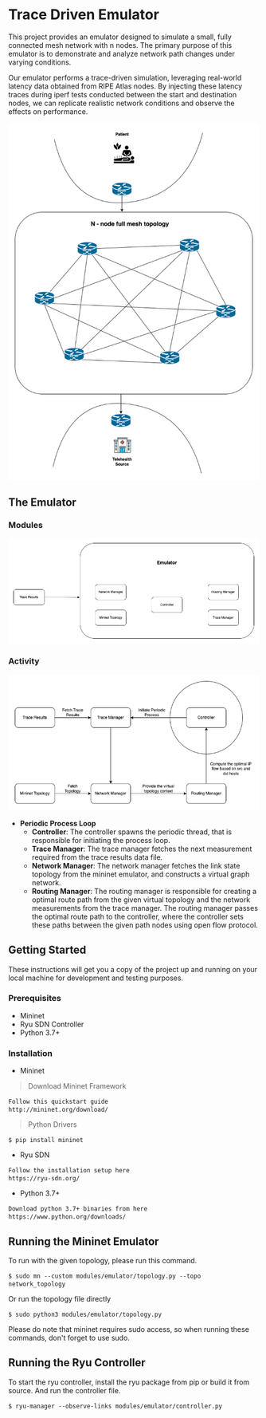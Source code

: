 # Trace Driven Emulator

This project provides an emulator designed to simulate a small, fully connected mesh network with n nodes. The primary purpose of this emulator is to demonstrate and analyze network path changes under varying conditions.

Our emulator performs a trace-driven simulation, leveraging real-world latency data obtained from RIPE Atlas nodes. By injecting these latency traces during iperf tests conducted between the start and destination nodes, we can replicate realistic network conditions and observe the effects on performance.

![Full Mesh Topology.png](images%2FFull%20Mesh%20Topology.png)







## The Emulator

### Modules

![Trace Driven Emulation.png](images%2FTrace%20Driven%20Emulation.png)



### Activity

![Low Level.png](images%2FLow%20Level.png)

- **Periodic Process Loop**
  - **Controller**: The controller spawns the periodic thread, that is responsible for initiating the process loop.
  - **Trace Manager**: The trace manager fetches the next measurement required from the trace results data file.
  - **Network Manager**: The network manager fetches the link state topology from the mininet emulator, and constructs a virtual graph network.
  - **Routing Manager**: The routing manager is responsible for creating a optimal route path from the given virtual topology and the network measurements from the trace manager. The routing manager passes the optimal route path to the controller, where the controller sets these paths between the given path nodes using open flow protocol.







## Getting Started

These instructions will get you a copy of the project up and running on your local machine for development and testing purposes.

### Prerequisites

- Mininet
- Ryu SDN Controller
- Python 3.7+

### Installation

- Mininet

> Download Mininet Framework
```
Follow this quickstart guide
http://mininet.org/download/
```

> Python Drivers
```
$ pip install mininet
```

- Ryu SDN
```
Follow the installation setup here
https://ryu-sdn.org/
```

- Python 3.7+
```
Download python 3.7+ binaries from here
https://www.python.org/downloads/
```


## Running the Mininet Emulator

To run with the given topology, please run this command.
```
$ sudo mn --custom modules/emulator/topology.py --topo network_topology
```

Or run the topology file directly
```
$ sudo python3 modules/emulator/topology.py
```
Please do note that mininet requires sudo access, so when running these commands, don't forget to use sudo.

## Running the Ryu Controller

To start the ryu controller, install the ryu package from pip or build it from source. And run the controller file.

```
$ ryu-manager --observe-links modules/emulator/controller.py
```


